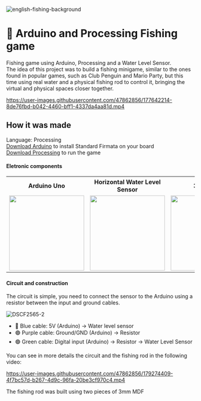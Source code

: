 ![english-fishing-background](https://user-images.githubusercontent.com/47862856/177536939-4eee9b31-6b0b-44c3-83f0-fa40413efff4.png)


# 🎣 Arduino and Processing Fishing game
Fishing game using Arduino, Processing and a Water Level Sensor.\
The idea of this project was to build a fishing minigame, similar to the ones found in popular games, such as Club Penguin and Mario Party, but this time using real water and a physical fishing rod to control it, bringing the virtual and physical spaces closer together.

https://user-images.githubusercontent.com/47862856/177642214-8de76fbd-b042-4460-bff1-4337da4aa81d.mp4

## How it was made
Language: Processing\
[Download Arduino](https://www.arduino.cc/en/software) to install Standard Firmata on your board\
[Download Processing](https://processing.org/download) to run the game

#### Eletronic components
<table>
  <tr>
    <th>Arduino Uno</th>
    <th>Horizontal Water Level Sensor</th>
    <th>3 jumpers</th>
    <th>1 resistor</th>
    <th>1 protoboard</th>
  </tr>
  <tr>
    <td><img width="200" src="https://user-images.githubusercontent.com/47862856/179044732-13a1cc4e-458f-4a54-916a-d736a981d54e.png"></td>
    <td><img width="200" src="https://user-images.githubusercontent.com/47862856/179044918-3614d8f7-9481-4cb3-b3e7-4d9c29720cc3.png"></td>
    <td><img width="200" src="https://user-images.githubusercontent.com/47862856/179076572-7600071d-fcbd-44fe-8d71-bb4129967a6e.png"></td>
    <td><img width="200" src="https://user-images.githubusercontent.com/47862856/179076651-6fb08e44-4cf4-4d5e-80b0-666169b10253.png"></td>
    <td><img width="200" src="https://user-images.githubusercontent.com/47862856/179076936-a465a90b-f77b-43a0-92d5-ee984e5c1231.png"></td>
  </tr>
</table>

#### Circuit and construction

The circuit is simple, you need to connect the sensor to the Arduino using a resistor between the input and ground cables.

![DSCF2565-2](https://user-images.githubusercontent.com/47862856/179271221-70145025-c37d-4a08-bcb9-f472f0115fb2.jpg)

- 🔵 Blue cable: 5V (Arduino) -> Water level sensor
- 🟣 Purple cable: Ground/GND (Arduino) -> Resistor
- 🟢 Green cable: Digital input (Arduino) -> Resistor -> Water Level Sensor

You can see in more details the circuit and the fishing rod in the following video:

https://user-images.githubusercontent.com/47862856/179274409-4f7bc57d-b267-4d9c-96fa-20be3cf970c4.mp4

The fishing rod was built using two pieces of 3mm MDF
